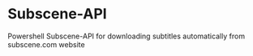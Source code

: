 # Subscene-API
Powershell Subscene-API for downloading subtitles automatically from subscene.com website
